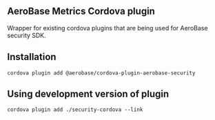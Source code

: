 ## AeroBase Metrics Cordova plugin

Wrapper for existing cordova plugins that are being used for AeroBase security SDK.

## Installation

```
cordova plugin add @aerobase/cordova-plugin-aerobase-security
```

## Using development version of plugin

```
cordova plugin add ./security-cordova --link
```
